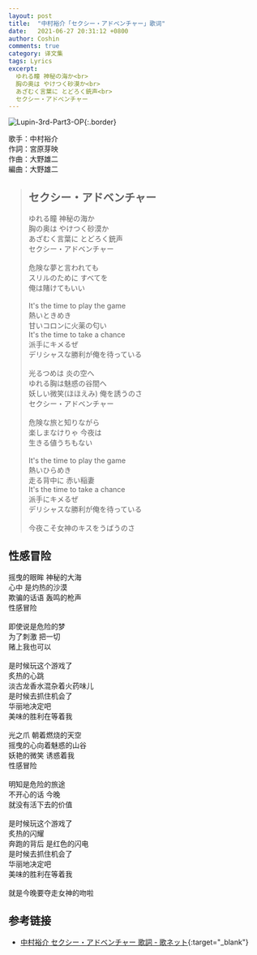 ```yaml
---
layout: post
title:  "中村裕介「セクシー・アドベンチャー」歌词"
date:   2021-06-27 20:31:12 +0800
author: Coshin
comments: true
category: 译文集
tags: Lyrics
excerpt:
  ゆれる瞳 神秘の海か<br>
  胸の奥は やけつく砂漠か<br>
  あざむく言葉に とどろく銃声<br>
  セクシー・アドベンチャー
---
```

![Lupin-3rd-Part3-OP](https://m.media-amazon.com/images/I/61FdN93V16L._SL240_.jpg){:.border}

歌手：中村裕介<br>
作詞：宮原芽映<br>
作曲：大野雄二<br>
編曲：大野雄二

<blockquote class="original">
  <h2>セクシー・アドベンチャー</h2>
  <p>
    ゆれる瞳 神秘の海か<br>
    胸の奥は やけつく砂漠か<br>
    あざむく言葉に とどろく銃声<br>
    セクシー・アドベンチャー<br>
    <br>
    危険な夢と言われても<br>
    スリルのために すべてを<br>
    俺は賭けてもいい<br>
    <br>
    It's the time to play the game<br>
    熱いときめき<br>
    甘いコロンに火薬の匂い<br>
    It's the time to take a chance<br>
    派手にキメるぜ<br>
    デリシャスな勝利が俺を待っている<br>
    <br>
    光るつめは 炎の空へ<br>
    ゆれる胸は魅惑の谷間へ<br>
    妖しい微笑(ほほえみ) 俺を誘うのさ<br>
    セクシー・アドベンチャー<br>
    <br>
    危険な旅と知りながら<br>
    楽しまなけりゃ 今夜は<br>
    生きる値うちもない<br>
    <br>
    It's the time to play the game<br>
    熱いひらめき<br>
    走る背中に 赤い稲妻<br>
    It's the time to take a chance<br>
    派手にキメるぜ<br>
    デリシャスな勝利が俺を待っている<br>
    <br>
    今夜こそ女神のキスをうばうのさ
  </p>
</blockquote>

<div class="translation">
  <h2>性感冒险</h2>
  <p>
    摇曳的眼眸 神秘的大海<br>
    心中 是灼热的沙漠<br>
    欺骗的话语 轰鸣的枪声<br>
    性感冒险<br>
    <br>
    即使说是危险的梦<br>
    为了刺激 把一切<br>
    赌上我也可以<br>
    <br>
    是时候玩这个游戏了<br>
    炙热的心跳<br>
    淡古龙香水混杂着火药味儿<br>
    是时候去抓住机会了<br>
    华丽地决定吧<br>
    美味的胜利在等着我<br>
    <br>
    光之爪 朝着燃烧的天空<br>
    摇曳的心向着魅惑的山谷<br>
    妖艳的微笑 诱惑着我<br>
    性感冒险<br>
    <br>
    明知是危险的旅途<br>
    不开心的话 今晚<br>
    就没有活下去的价值<br>
    <br>
    是时候玩这个游戏了<br>
    炙热的闪耀<br>
    奔跑的背后 是红色的闪电<br>
    是时候去抓住机会了<br>
    华丽地决定吧<br>
    美味的胜利在等着我<br>
    <br>
    就是今晚要夺走女神的吻啦
  </p>
</div>

## 参考链接

* [中村裕介 セクシー・アドベンチャー 歌詞 - 歌ネット](https://www.uta-net.com/song/14544/){:target="_blank"}
